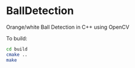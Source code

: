# BallDetection
Orange/white Ball Detection in C++ using OpenCV

To build:

```bash
cd build
cmake ..
make
```